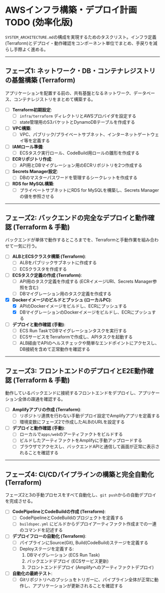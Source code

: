 # AWSインフラ構築・デプロイ計画 TODO (効率化版)

`SYSTEM_ARCHITECTURE.md`の構成を実現するためのタスクリスト。インフラ定義(Terraform)とデプロイ・動作確認をコンポーネント単位でまとめ、手戻りを減らし手際よく進める。

---

## フェーズ1: ネットワーク・DB・コンテナレジストリの基盤構築 (Terraform)

アプリケーションを配置する前の、共有基盤となるネットワーク、データベース、コンテナレジストリをまとめて構築する。

- [ ] **Terraform初期設定**:
    - [ ] `infra/terraform` ディレクトリとAWSプロバイダを設定する
    - [ ] state管理用のS3バケットとDynamoDBテーブルを作成する
- [ ] **VPC構築**:
    - [ ] VPC、パブリック/プライベートサブネット、インターネットゲートウェイ等を定義する
- [ ] **IAMロール準備**:
    - [ ] ECSタスク実行ロール、CodeBuild用ロールの雛形を作成する
- [ ] **ECRリポジトリ作成**:
    - [ ] API用とDBマイグレーション用のECRリポジトリを2つ作成する
- [ ] **Secrets Manager設定**:
    - [ ] DBのマスターパスワードを管理するシークレットを作成する
- [ ] **RDS for MySQL構築**:
    - [ ] プライベートサブネットにRDS for MySQLを構築し、Secrets Managerの値を参照させる

---

## フェーズ2: バックエンドの完全なデプロイと動作確認 (Terraform & 手動)

バックエンドが単体で動作するところまでを、Terraformと手動作業を組み合わせて一気に行う。

- [ ] **ALBとECSクラスタ構築 (Terraform)**:
    - [ ] ALBをパブリックサブネットに作成する
    - [ ] ECSクラスタを作成する
- [ ] **ECSタスク定義の作成 (Terraform)**:
    - [ ] API用のタスク定義を作成する (ECRイメージURI、Secrets Manager参照を含む)
    - [ ] DBマイグレーション用のタスク定義を作成する
- [x] **Dockerイメージのビルドとプッシュ (ローカルPC)**:
    - [x] APIのDockerイメージをビルドし、ECRにプッシュする
    - [x] DBマイグレーションのDockerイメージをビルドし、ECRにプッシュする
- [ ] **デプロイと動作確認 (手動)**:
    - [ ] ECS Run TaskでDBマイグレーションタスクを実行する
    - [ ] ECSサービスをTerraformで作成し、APIタスクを起動する
    - [ ] ALB経由でAPIのヘルスチェックや簡単なエンドポイントにアクセスし、DB接続を含めて正常動作を確認する

---

## フェーズ3: フロントエンドのデプロイとE2E動作確認 (Terraform & 手動)

動作しているバックエンドに接続するフロントエンドをデプロイし、アプリケーション全体の疎通を確認する。

- [ ] **Amplifyアプリの作成 (Terraform)**:
    - [ ] リポジトリ連携を行わない手動デプロイ設定でAmplifyアプリを定義する
    - [ ] 環境変数にフェーズ2で作成したALBのURLを設定する
- [ ] **デプロイと動作確認 (手動)**:
    - [ ] ローカルで`apps/web`のアーティファクトをビルドする
    - [ ] ビルドしたアーティファクトをAmplifyに手動アップロードする
    - [ ] ブラウザでアクセスし、バックエンドAPIと通信して画面が正常に表示されることを確認する

---

## フェーズ4: CI/CDパイプラインの構築と完全自動化 (Terraform)

フェーズ2と3の手動プロセスをすべて自動化し、`git push`からの自動デプロイを完成させる。

- [ ] **CodePipelineとCodeBuildの作成 (Terraform)**:
    - [ ] CodePipelineとCodeBuildのプロジェクトを定義する
    - [ ] `buildspec.yml` にビルドからデプロイアーティファクト作成までの一連のコマンドを記述する
- [ ] **デプロイフローの自動化 (Terraform)**:
    - [ ] パイプラインにSource(Git), Build(CodeBuild)ステージを定義する
    - [ ] Deployステージを定義する:
        1.  DBマイグレーション (ECS Run Task)
        2.  バックエンドデプロイ (ECSサービス更新)
        3.  フロントエンドデプロイ (Amplifyへのアーティファクトデプロイ)
- [ ] **自動化の最終テスト**:
    - [ ] Gitリポジトリへのプッシュをトリガーに、パイプライン全体が正常に動作し、アプリケーションが更新されることを確認する
